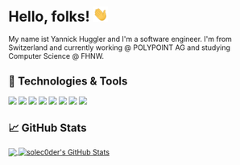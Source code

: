 # Hello, folks! <img src="https://github.com/solec0der/solec0der/blob/master/wave.gif?raw=true" width="30px">

My name ist Yannick Huggler and I'm a software engineer. I'm from Switzerland and currently working @ POLYPOINT AG and studying Computer Science @ FHNW.

## 🔧 Technologies & Tools

![](https://img.shields.io/badge/OS-macOS-informational?style=flat&logo=linux&logoColor=white&color=2bbc8a)
![](https://img.shields.io/badge/Editor-VIM-informational?style=flat&logo=intellij-idea&logoColor=white&color=2bbc8a)
![](https://img.shields.io/badge/Code-Java-informational?style=flat&logo=python&logoColor=white&color=2bbc8a)
![](https://img.shields.io/badge/Code-Javascript-informational?style=flat&logo=python&logoColor=white&color=2bbc8a)
![](https://img.shields.io/badge/Code-Angular-informational?style=flat&logo=python&logoColor=white&color=2bbc8a)
![](https://img.shields.io/badge/Shell-Bash/Zsh-informational?style=flat&logo=python&logoColor=white&color=2bbc8a)
![](https://img.shields.io/badge/Tools-Docker/Zsh-informational?style=flat&logo=python&logoColor=white&color=2bbc8a)
![](https://img.shields.io/badge/Tools-OracleDB/Zsh-informational?style=flat&logo=python&logoColor=white&color=2bbc8a)

## &#x1f4c8; GitHub Stats

<a href="https://github.com/solec0der">
  <img align="center" src="https://github-readme-stats.vercel.app/api/top-langs/?username=solec0der&hide=html&title_color=ffffff&text_color=c9cacc&icon_color=2bbc8a&bg_color=1d1f21" />
</a>
<a href="https://github.com/solec0der">
  <img align="center" src="https://github-readme-stats.vercel.app/api?username=solec0der&show_icons=true&line_height=27&count_private=true&title_color=ffffff&text_color=c9cacc&icon_color=2bbc8a&bg_color=1d1f21" alt="solec0der's GitHub Stats" />
</a>
